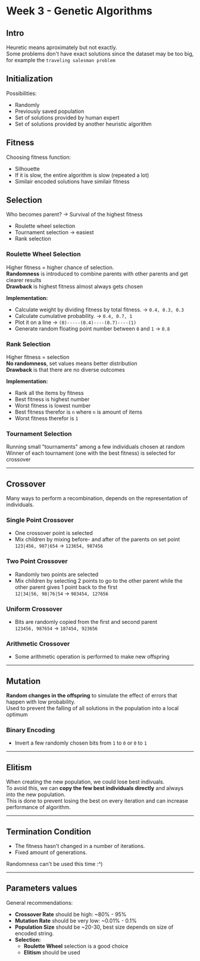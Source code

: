# Week 3 - Genetic Algorithms

## Intro

Heuretic means aproximately but not exactly.<br>
Some problems don't have exact solutions since the dataset may be too big, for example the `traveling salesman problem`<br>

## Initialization

Possibilities:

* Randomly
* Previously saved population
* Set of solutions provided by human expert
* Set of solutions provided by another heuristic algorithm

## Fitness

Choosing fitness function:

* Silhouette
* If it is slow, the entire algorithm is slow (repeated a lot)
* Similair encoded solutions have similair fitness

## Selection

Who becomes parent? -> Survival of the highest fitness

* Roulette wheel selection
* Tournament selection -> easiest
* Rank selection

### Roulette Wheel Selection

Higher fitness = higher chance of selection.<br>
<b>Randomness</b> is introduced to combine parents with other parents and get clearer results<br>
<b>Drawback</b> is highest fitness almost always gets chosen

<b>Implementation:</b><br>

* Calculate weight by dividing fitness by total fitness. -> `0.4, 0.3, 0.3`
* Calculate cumulative probability. -> `0.4, 0.7, 1`
* Plot it on a line -> `(0)-----(0.4)----(0.7)----(1)`
* Generate random floating point number between `0` and `1` -> `0.8`

### Rank Selection

Higher fitness = selection<br>
<b>No randomness</b>, set values means better distribution<br>
<b>Drawback</b> is that there are no diverse outcomes

<b> Implementation: </b>

* Rank all the items by fitness
* Best fitness is highest number
* Worst fitness is lowest number
* Best fitness therefor is `n` where `n` is amount of items
* Worst fitness therefor is `1`

### Tournament Selection

Running small "tournaments" among a few individuals chosen at random <br>
Winner of each tournament (one with the best fitness) is selected for crossover<br>

---

## Crossover
Many ways to perform a recombination, depends on the representation of individuals.

### Single Point Crossover

* One crossover point is selected
* Mix children by mixing before- and after of the parents on set point<br>`123|456, 987|654` -> `123654, 987456`

### Two Point Crossover

* Randomly two points are selected
* Mix children by selecting 2 points to go to the other parent while the other parent gives 1 point back to the first<br>`12|34|56, 98|76|54` -> `983454, 127656`

### Uniform Crossover

* Bits are randomly copied from the first and second parent<br>`123456, 987654` -> `187454, 923656`

### Arithmetic Crossover

* Some arithmetic operation is performed to make new offspring

---

## Mutation

<b>Random changes in the offspring</b> to simulate the effect of errors that happen with low probability.<br>
Used to prevent the falling of all solutions in the population into a local optimum

### Binary Encoding

* Invert a few randomly chosen bits from `1` to `0` or `0` to `1`

---

## Elitism

When creating the new population, we could lose best indivuals.<br>
To avoid this, we can <b>copy the few best individuals directly</b> and always into the new population.<br>
This is done to prevent losing the best on every iteration and can increase performance of algorithm.

---

## Termination Condition

* The fitness hasn't changed in a number of iterations.
* Fixed amount of generations.

Randomness can't be used this time :^)

---

## Parameters values

General recommendations:

* <b>Crossover Rate</b> should be high: ~80% - 95%
* <b>Mutation Rate</b> should be very low: ~0.01% - 0.1% 
* <b>Population Size</b> should be ~20-30, best size depends on size of encoded string.
* <b> Selection: </b>
    * <b>Roulette Wheel</b> selection is a good choice
    * <b>Elitism</b> should be used
